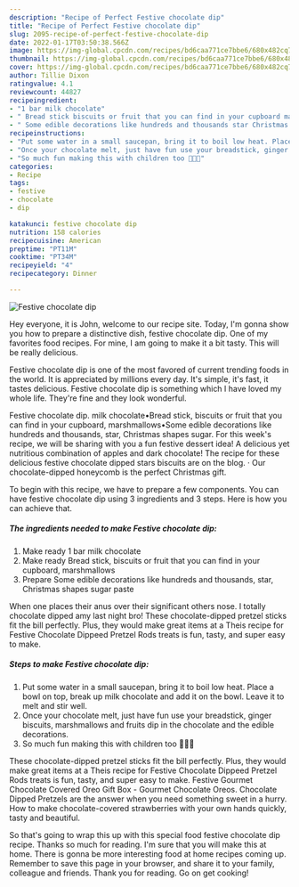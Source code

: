 ```yaml
---
description: "Recipe of Perfect Festive chocolate dip"
title: "Recipe of Perfect Festive chocolate dip"
slug: 2095-recipe-of-perfect-festive-chocolate-dip
date: 2022-01-17T03:50:38.566Z
image: https://img-global.cpcdn.com/recipes/bd6caa771ce7bbe6/680x482cq70/festive-chocolate-dip-recipe-main-photo.jpg
thumbnail: https://img-global.cpcdn.com/recipes/bd6caa771ce7bbe6/680x482cq70/festive-chocolate-dip-recipe-main-photo.jpg
cover: https://img-global.cpcdn.com/recipes/bd6caa771ce7bbe6/680x482cq70/festive-chocolate-dip-recipe-main-photo.jpg
author: Tillie Dixon
ratingvalue: 4.1
reviewcount: 44827
recipeingredient:
- "1 bar milk chocolate"
- " Bread stick biscuits or fruit that you can find in your cupboard marshmallows"
- " Some edible decorations like hundreds and thousands star Christmas shapes sugar paste"
recipeinstructions:
- "Put some water in a small saucepan, bring it to boil low heat. Place a bowl on top, break up milk chocolate and add it on the bowl. Leave it to melt and stir well."
- "Once your chocolate melt, just have fun use your breadstick, ginger biscuits, marshmallows and fruits dip in the chocolate and the edible decorations."
- "So much fun making this with children too 🎄🎅🥰"
categories:
- Recipe
tags:
- festive
- chocolate
- dip

katakunci: festive chocolate dip 
nutrition: 158 calories
recipecuisine: American
preptime: "PT11M"
cooktime: "PT34M"
recipeyield: "4"
recipecategory: Dinner

---
```



![Festive chocolate dip](https://img-global.cpcdn.com/recipes/bd6caa771ce7bbe6/680x482cq70/festive-chocolate-dip-recipe-main-photo.jpg)

Hey everyone, it is John, welcome to our recipe site. Today, I'm gonna show you how to prepare a distinctive dish, festive chocolate dip. One of my favorites food recipes. For mine, I am going to make it a bit tasty. This will be really delicious.

Festive chocolate dip is one of the most favored of current trending foods in the world. It is appreciated by millions every day. It's simple, it's fast, it tastes delicious. Festive chocolate dip is something which I have loved my whole life. They're fine and they look wonderful.

Festive chocolate dip. milk chocolate•Bread stick, biscuits or fruit that you can find in your cupboard, marshmallows•Some edible decorations like hundreds and thousands, star, Christmas shapes sugar. For this week's recipe, we will be sharing with you a fun festive dessert idea! A delicious yet nutritious combination of apples and dark chocolate! The recipe for these delicious festive chocolate dipped stars biscuits are on the blog. · Our chocolate-dipped honeycomb is the perfect Christmas gift.


To begin with this recipe, we have to prepare a few components. You can have festive chocolate dip using 3 ingredients and 3 steps. Here is how you can achieve that.

<!--inarticleads1-->

##### The ingredients needed to make Festive chocolate dip:

1. Make ready 1 bar milk chocolate
1. Make ready  Bread stick, biscuits or fruit that you can find in your cupboard, marshmallows
1. Prepare  Some edible decorations like hundreds and thousands, star, Christmas shapes sugar paste


When one places their anus over their significant others nose. I totally chocolate dipped amy last night bro! These chocolate-dipped pretzel sticks fit the bill perfectly. Plus, they would make great items at a Theis recipe for Festive Chocolate Dippeed Pretzel Rods treats is fun, tasty, and super easy to make. 

<!--inarticleads2-->

##### Steps to make Festive chocolate dip:

1. Put some water in a small saucepan, bring it to boil low heat. Place a bowl on top, break up milk chocolate and add it on the bowl. Leave it to melt and stir well.
1. Once your chocolate melt, just have fun use your breadstick, ginger biscuits, marshmallows and fruits dip in the chocolate and the edible decorations.
1. So much fun making this with children too 🎄🎅🥰


These chocolate-dipped pretzel sticks fit the bill perfectly. Plus, they would make great items at a Theis recipe for Festive Chocolate Dippeed Pretzel Rods treats is fun, tasty, and super easy to make. Festive Gourmet Chocolate Covered Oreo Gift Box - Gourmet Chocolate Oreos. Chocolate Dipped Pretzels are the answer when you need something sweet in a hurry. How to make chocolate-covered strawberries with your own hands quickly, tasty and beautiful. 

So that's going to wrap this up with this special food festive chocolate dip recipe. Thanks so much for reading. I'm sure that you will make this at home. There is gonna be more interesting food at home recipes coming up. Remember to save this page in your browser, and share it to your family, colleague and friends. Thank you for reading. Go on get cooking!
